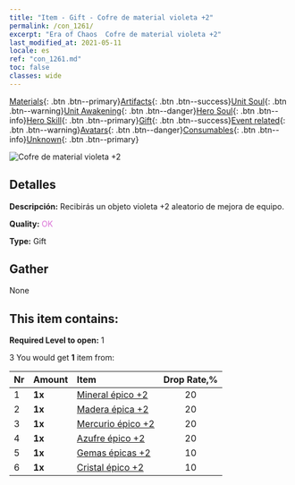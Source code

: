 ```yaml
---
title: "Item - Gift - Cofre de material violeta +2"
permalink: /con_1261/
excerpt: "Era of Chaos  Cofre de material violeta +2"
last_modified_at: 2021-05-11
locale: es
ref: "con_1261.md"
toc: false
classes: wide
---
```

 [Materials](/ItemsES/){: .btn .btn--primary}[Artifacts](/ItemsES/Artifacts/){: .btn .btn--success}[Unit Soul](/ItemsES/UnitSoul/){: .btn .btn--warning}[Unit Awakening](/ItemsES/UnitAwakening/){: .btn .btn--danger}[Hero Soul](/ItemsES/HeroSoul/){: .btn .btn--info}[Hero Skill](/ItemsES/HeroSkill/){: .btn .btn--primary}[Gift](/ItemsES/Gift/){: .btn .btn--success}[Event related](/ItemsES/Events/){: .btn .btn--warning}[Avatars](/ItemsES/Avatars/){: .btn .btn--danger}[Consumables](/ItemsES/Consumables/){: .btn .btn--info}[Unknown](/ItemsES/Unknown/){: .btn .btn--primary}

 ![Cofre de material violeta +2](/images/t/i_304002.png)

## Detalles
 **Descripción:** Recibirás un objeto violeta +2 aleatorio de mejora de equipo.

 **Quality:** <span style="color: #DA70D6">OK</span>

 **Type:** Gift

## Gather

  None

## This item contains:

 **Required Level to open:** 1

 3 You would get **1** item  from:

  | Nr | Amount |     Item    | Drop Rate,% |
  |:---|:-------|:------------|:---------:|
  | 1 |  **1x** | [Mineral épico +2](/ItemsES/mat_47/) | 20 | 
  | 2 |  **1x** | [Madera épica +2](/ItemsES/mat_48/) | 20 | 
  | 3 |  **1x** | [Mercurio épico +2](/ItemsES/mat_49/) | 20 | 
  | 4 |  **1x** | [Azufre épico +2](/ItemsES/mat_50/) | 20 | 
  | 5 |  **1x** | [Gemas épicas +2](/ItemsES/mat_51/) | 10 | 
  | 6 |  **1x** | [Cristal épico +2](/ItemsES/mat_52/) | 10 | 
